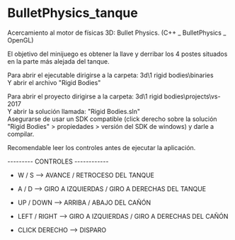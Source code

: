 # BulletPhysics_tanque
Acercamiento al motor de físicas 3D: Bullet Physics. (C++ _ BulletPhysics _ OpenGL)

El objetivo del minijuego es obtener la llave y derribar los 4 postes situados en la parte más alejada del tanque.

Para abrir el ejecutable dirigirse a la carpeta: 3d\1 rigid bodies\binaries                                                      
Y abrir el archivo "Rigid Bodies"		

Para abrir el proyecto dirigirse a la carpeta: 3d\1 rigid bodies\projects\vs-2017    		                                           
Y abrir la solución llamada: "Rigid Bodies.sln"                                                                             		    
Asegurarse de usar un SDK compatible (click derecho sobre la solución "Rigid Bodies" > propiedades > versión del SDK de windows) y darle a compilar.		        

Recomendable leer los controles antes de ejecutar la aplicación.

--------- CONTROLES ------------

- W / S 	--> AVANCE / RETROCESO DEL TANQUE                                                                                               
- A / D 	--> GIRO A IZQUIERDAS / GIRO A DERECHAS DEL TANQUE                                                                              

- UP / DOWN 	--> ARRIBA / ABAJO DEL CAÑÓN                                                                                                
- LEFT / RIGHT 	--> GIRO A IZQUIERDAS / GIRO A DERECHAS DEL CAÑÓN	                                                                        

- CLICK DERECHO --> DISPARO                                                                                             
 


